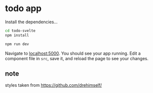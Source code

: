 # todo app
Install the dependencies...

```bash
cd todo-svelte
npm install
```

```bash
npm run dev
```

Navigate to [localhost:5000](http://localhost:5000). You should see your app running. Edit a component file in `src`, save it, and reload the page to see your changes.



## note 
styles taken from https://github.com/drehimself/